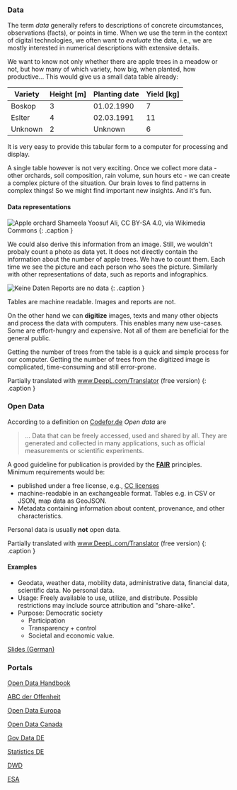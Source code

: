 <!-- remember to have some comment lines in front of the first H§ -->
### Data
The term *data* generally refers to descriptions of concrete circumstances, observations (facts), or points in time. 
When we use the term in the context of digital technologies, we often want to *evaluate* the data, i.e., we are mostly
interested in numerical descriptions with extensive details.

We want to know not only whether there are apple trees in a meadow or not, but how many of which variety, how big, when planted, how productive... This would give us a small data table already:

| Variety | Height [m] | Planting date | Yield [kg] |
| --- | --- | --- | --- | 
| Boskop | 3 | 01.02.1990 | 7 | 
| Eslter | 4 | 02.03.1991 | 11 | 
| Unknown | 2 | Unknown | 6 | 

It is very easy to provide this tabular form to a computer for processing and display.

A single table however is not very exciting. Once we collect more data - other orchards, soil composition, rain volume, sun hours etc - we can create a 
complex picture of the situation. Our brain loves to find patterns in complex things! So we might find important new insights. And it's fun.

#### Data representations

![Apple orchard](/img/open/orchard.jpg)
Shameela Yoosuf Ali, CC BY-SA 4.0, via Wikimedia Commons 
{: .caption }

We could also derive this information from an image. Still, we wouldn't probaly count a photo as data yet. It does not directly contain the information about the number of apple trees. We have to count them. Each time we see the picture and each person who sees the picture. Similarly with other representations of data, such as reports and infographics.

![Keine Daten](/img/open/keineDaten.png)
Reports are no data
{: .caption }

Tables are machine readable. Images and reports are not.

On the other hand we can **digitize** images, texts and many other objects and process the data with computers. This enables many new use-cases. Some are effort-hungry and expensive. Not all of them are beneficial for the general public.

Getting the number of trees from the table is a quick and simple process for our computer. Getting the number of trees from the digitized image is complicated, time-consuming and still error-prone. 


Partially translated with www.DeepL.com/Translator (free version)
{: .caption }


### Open Data
According to a definition on [Codefor.de](https://codefor.de/ziele/#heading-01-open-data) *Open data* are

> ... Data that can be freely accessed, used and shared by all. They are generated and collected in many applications, such as official measurements or scientific experiments.

A good guideline for publication is provided by the [**FAIR**](https://www.go-fair.org/fair-principles/) principles. Minimum requirements would be:

  * published under a free license, e.g., [CC licenses](https://creativecommons.org/about/cclicenses/)
  * machine-readable in an exchangeable format. Tables e.g. in CSV or JSON, map data as GeoJSON.
  * Metadata containing information about content, provenance, and other characteristics.

Personal data is usually **not** open data.

Partially translated with www.DeepL.com/Translator (free version)
{: .caption }


#### Examples

  * Geodata, weather data, mobility data, administrative data, financial data, scientific data. No personal data.
  * Usage: Freely available to use, utilize, and distribute. Possible restrictions may include source attribution and "share-alike".
  * Purpose: Democratic society
    * Participation
    * Transparency + control
    * Societal and economic value.


[Slides (German)](/assets/openData/zeppUni-public.pdf)

### Portals

[Open Data Handbook](https://opendatahandbook.org/)

[ABC der Offenheit](https://upload.wikimedia.org/wikipedia/commons/a/a9/ABC_der_Offenheit_-_Brosch%C3%BCre_%282019%29.pdf)

[Open Data Europa](https://data.europa.eu/de)

[Open Data Canada](https://www.opendatasociety.ca/open-data-portals)

[Gov Data DE](https://www.govdata.de/)

[Statistics DE](https://www.destatis.de/DE/Home/_inhalt.html)

[DWD](https://www.dwd.de/DE/leistungen/cdc/climate-data-center.html)

[ESA](https://climate.esa.int/de/odp/#/dashboard)


